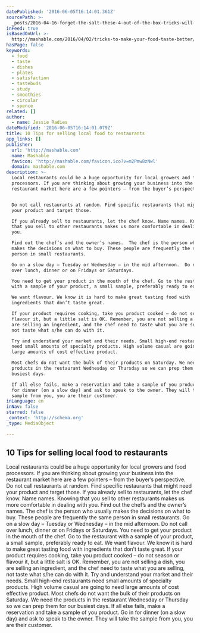 ```yaml
---
datePublished: '2016-06-05T16:14:01.361Z'
sourcePath: >-
  _posts/2016-04-16-forget-the-salt-these-4-out-of-the-box-tricks-will-make-you.md
inFeed: true
isBasedOnUrl: >-
  http://mashable.com/2016/04/02/tricks-to-make-your-food-taste-better/#VjpZmG0f9iqK
hasPage: false
keywords:
  - food
  - taste
  - dishes
  - plates
  - satisfaction
  - tastebuds
  - study
  - smoothies
  - circular
  - spence
related: []
author:
  - name: Jessie Radies
dateModified: '2016-06-05T16:14:01.079Z'
title: 10 Tips for selling local food to restaurants
app_links: []
publisher:
  url: 'http://mashable.com'
  name: Mashable
  favicon: 'http://mashable.com/favicon.ico?v=m2Pmw8zNwl'
  domain: mashable.com
description: >-
  Local restaurants could be a huge opportunity for local growers and food
  processors. If you are thinking about growing your business into the
  restaurant market here are a few pointers – from the buyer’s perspective.


  Do not call restaurants at random. Find specific restaurants that might need
  your product and target those.

  If you already sell to restaurants, let the chef know. Name names. Knowing
  that you sell to other restaurants makes us more comfortable in dealing with
  you.

  Find out the chef’s and the owner’s names.  The chef is the person who usually
  makes the decisions on what to buy. These people are frequently the same
  person in small restaurants.

  Go on a slow day – Tuesday or Wednesday – in the mid afternoon.  Do not call
  over lunch, dinner or on Fridays or Saturdays.

  You need to get your product in the mouth of the chef. Go to the restaurant
  with a sample of your product, a small sample, preferably ready to eat.

  We want flavour. We know it is hard to make great tasting food with
  ingredients that don’t taste great.

  If your product requires cooking, take you product cooked – do not season or
  flavour it, but a little salt is OK. Remember, you are not selling a dish, you
  are selling an ingredient, and the chef need to taste what you are selling,
  not taste what s/he can do with it.

  Try and understand your market and their needs. Small high-end restaurants
  need small amounts of specialty products. High volume casual are going to need
  large amounts of cost effective product.

  Most chefs do not want the bulk of their products on Saturday. We need the
  products in the restaurant Wednesday or Thursday so we can prep them for our
  busiest days.

  If all else fails, make a reservation and take a sample of you product. Go in
  for dinner (on a slow day) and ask to speak to the owner. They will take the
  sample from you, you are their customer.
inLanguage: en
inNav: false
starred: false
_context: 'http://schema.org'
_type: MediaObject

---
```

<article style=""><h1>10 Tips for selling local food to restaurants</h1><p>Local restaurants could be a huge opportunity for local growers and food processors. If you are thinking about growing your business into the restaurant market here are a few pointers – from the buyer’s perspective. Do not call restaurants at random. Find specific restaurants that might need your product and target those. If you already sell to restaurants, let the chef know. Name names. Knowing that you sell to other restaurants makes us more comfortable in dealing with you. Find out the chef’s and the owner’s names. The chef is the person who usually makes the decisions on what to buy. These people are frequently the same person in small restaurants. Go on a slow day – Tuesday or Wednesday – in the mid afternoon. Do not call over lunch, dinner or on Fridays or Saturdays. You need to get your product in the mouth of the chef. Go to the restaurant with a sample of your product, a small sample, preferably ready to eat. We want flavour. We know it is hard to make great tasting food with ingredients that don’t taste great. If your product requires cooking, take you product cooked – do not season or flavour it, but a little salt is OK. Remember, you are not selling a dish, you are selling an ingredient, and the chef need to taste what you are selling, not taste what s/he can do with it. Try and understand your market and their needs. Small high-end restaurants need small amounts of specialty products. High volume casual are going to need large amounts of cost effective product. Most chefs do not want the bulk of their products on Saturday. We need the products in the restaurant Wednesday or Thursday so we can prep them for our busiest days. If all else fails, make a reservation and take a sample of you product. Go in for dinner (on a slow day) and ask to speak to the owner. They will take the sample from you, you are their customer.</p></article>